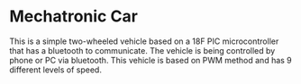 # Mechatronic Car

This is a simple two-wheeled vehicle based on a 18F PIC microcontroller that has a bluetooth to communicate. The vehicle is being controlled by phone or PC via bluetooth.
This vehicle is based on PWM method and has 9 different levels of speed.
